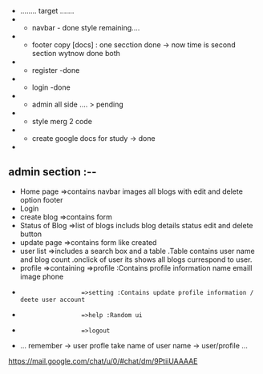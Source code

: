 - ........ target .......
- - navbar - done style remaining....
- - footer copy [docs] : one secction done -> now time is second section wytnow done both
- - register -done
- - login -done
- - admin all side .... > pending
- - style merg 2 code
- - create google docs for study -> done
- 

##  admin section :--

- Home page =>contains navbar images all blogs with edit and delete option footer
- Login
- create blog =>contains form
- Status of Blog =>list of blogs includs blog details status edit and delete button
- update page =>contains form like created
- user list =>includes a search box and a table .Table contains user name and blog count .onclick of user its shows all blogs currespond to user.
- profile =>containing =>profile :Contains profile information name emaill image phone
-                      =>setting :Contains update profile information / deete user account
-                      =>help :Random ui
-                      =>logout

- ... remember -> user profle take name of user name -> user/profile ...


https://mail.google.com/chat/u/0/#chat/dm/9PtiiUAAAAE
